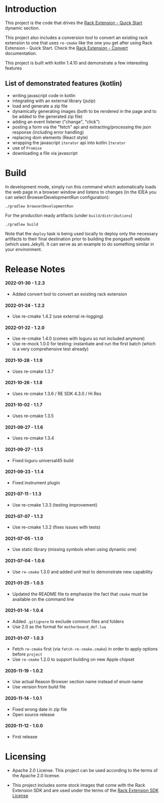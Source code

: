 Introduction
============

This project is the code that drives the [Rack Extension - Quick Start](https://pongasoft.com/re-quickstart/index.html) dynamic section.

This project also includes a conversion tool to convert an existing rack extension to one that uses `re-cmake` like the one you get after using Rack Extension - Quick Start. Check the [Rack Extension - Convert](./docs/convert.md) documentation.

This project is built with kotlin 1.4.10 and demonstrate a few interesting features

List of demonstrated features (kotlin)
--------------------------------------

* writing javascript code in kotlin
* integrating with an external library (jszip)
* load and generate a zip file
* dynamically generating images (both to be rendered in the page and to be added to the generated zip file)
* adding an event listener ("change", "click")
* posting a form via the "fetch" api and extracting/processing the json response (including error handling)
* replacing dom elements (React style)
* wrapping the javascript `iterator` api into kotlin `Iterator`
* use of `Promise`
* downloading a file via javascript

Build
=====

In development mode, simply run this command which automatically loads the web page in a browser window and listens to changes (in the IDEA you can select BrowserDevelopmentRun configuration):

```
./gradlew browserDevelopmentRun
```

For the production ready artifacts (under `build/distributions`)
```
./gradlew build
```

Note that the `deploy` task is being used locally to deploy only the necessary artifacts to their final destination prior to building the pongasoft website (which uses Jekyll). It can serve as an example to do something similar in your environment.

Release Notes
=============
#### 2022-01-30 - 1.2.3

* Added convert tool to convert an existing rack extension

#### 2022-01-24 - 1.2.2

* Use re-cmake 1.4.2 (use external re-logging)

#### 2022-01-22 - 1.2.0

* Use re-cmake 1.4.0 (comes with loguru so not included anymore)
* Use re-mock 1.0.0 for testing: instantiate and run the first batch (which is a very comprehensive test already)

#### 2021-10-28 - 1.1.9
* Uses re-cmake 1.3.7

#### 2021-10-26 - 1.1.8
* Uses re-cmake 1.3.6 / RE SDK 4.3.0 / Hi Res

#### 2021-10-02 - 1.1.7
* Uses re-cmake 1.3.5

#### 2021-09-27 - 1.1.6
* Uses re-cmake 1.3.4

#### 2021-09-27 - 1.1.5
* Fixed loguru universal45 build

#### 2021-09-23 - 1.1.4
* Fixed instrument plugin

#### 2021-07-11 - 1.1.3
* Use re-cmake 1.3.3 (testing improvement)

#### 2021-07-07 - 1.1.2
* Use re-cmake 1.3.2 (fixes issues with tests)

#### 2021-07-05 - 1.1.0
* Use static library (missing symbols when using dynamic one) 

#### 2021-07-04 - 1.0.6
* Use `re-cmake` 1.3.0 and added unit test to demonstrate new capability

#### 2021-01-25 - 1.0.5
* Updated the README file to emphasize the fact that `cmake` must be available on the command line

#### 2021-01-14 - 1.0.4
* Added `.gitignore` to exclude common files and folders
* Use 2.0 as the format for `motherboard_def.lua`

#### 2021-01-07 - 1.0.3
* Fetch `re-cmake` first (via `fetch-re-cmake.cmake`) in order to apply options before `project`
* Use `re-cmake` 1.2.0 to support building on new Apple chipset

#### 2020-11-19 - 1.0.2
* Use actual Reason Browser section name instead of enum name
* Use version from build file

#### 2020-11-14 - 1.0.1
* Fixed wrong date in zip file
* Open source release


#### 2020-11-12 - 1.0.0
* First release

Licensing
=========

* Apache 2.0 License. This project can be used according to the terms of the Apache 2.0 license.

* This project includes some stock images that come with the Rack Extension SDK and are used under the terms of the [Rack Extension SDK License](https://developer.reasonstudios.com/agreements/rack-extension-sdk-license-agreement)


